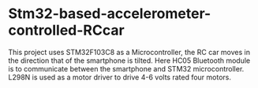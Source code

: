 # Stm32-based-accelerometer-controlled-RCcar
This project uses STM32F103C8 as a  Microcontroller, the RC car moves in the direction that of the smartphone is tilted. 
Here HC05 Bluetooth module is to communicate between the smartphone and STM32 microcontroller. L298N is used as a motor driver to drive 4-6 volts rated four motors. 
